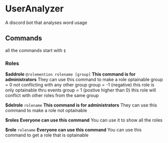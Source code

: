 # UserAnalyzer
A discord bot that analyses word usage

## Commands
all the commands start with `$`

### Roles
**$addrole** `@rolemention rolename [group]`
__This command is for administrators__
They can use this command to make a role optainable
group = 0 not conflicting with any other group
group = -1 (negative) this role is only optainable thru events 
group = 1 (postive higher than 0) this role will conflict with other roles from the same group

**$delrole** `rolename`
__This command is for administrators__
They can use this command to make a role not optainable

**$roles** 
__Everyone can use this command__
You can use it to show all the roles

**$role** `rolename` 
__Everyone can use this command__
You can use this command to get a role that is optainable